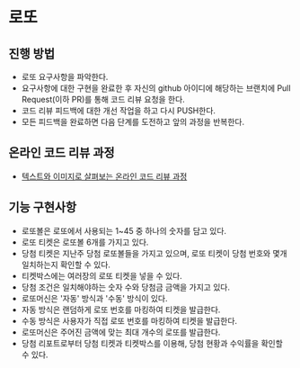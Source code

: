 # 로또
## 진행 방법
* 로또 요구사항을 파악한다.
* 요구사항에 대한 구현을 완료한 후 자신의 github 아이디에 해당하는 브랜치에 Pull Request(이하 PR)를 통해 코드 리뷰 요청을 한다.
* 코드 리뷰 피드백에 대한 개선 작업을 하고 다시 PUSH한다.
* 모든 피드백을 완료하면 다음 단계를 도전하고 앞의 과정을 반복한다.

## 온라인 코드 리뷰 과정
* [텍스트와 이미지로 살펴보는 온라인 코드 리뷰 과정](https://github.com/next-step/nextstep-docs/tree/master/codereview)

## 기능 구현사항
* 로또볼은 로또에서 사용되는 1~45 중 하나의 숫자를 담고 있다.
* 로또 티켓은 로또볼 6개를 가지고 있다.
* 당첨 티켓은 지난주 당첨 로또볼들을 가지고 있으며, 로또 티켓이 당첨 번호와 몇개 일치하는지 확인할 수 있다.
* 티켓박스에는 여러장의 로또 티켓을 넣을 수 있다. 
* 당첨 조건은 일치해야하는 숫자 수와 당첨금 금액을 가지고 있다.
* 로또머신은 '자동' 방식과 '수동' 방식이 있다.
* 자동 방식은 랜덤하게 로또 번호를 마킹하여 티켓을 발급한다.
* 수동 방식은 사용자가 직접 로또 번호를 마킹하여 티켓을 발급한다.
* 로또머신은 주어진 금액에 맞는 최대 개수의 로또를 발급한다.
* 당첨 리포트로부터 당첨 티켓과 티켓박스를 이용해, 당첨 현황과 수익률을 확인할 수 있다.